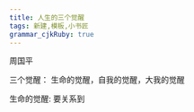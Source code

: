 ```yaml
---
title: 人生的三个觉醒
tags: 新建,模板,小书匠
grammar_cjkRuby: true
---
```



周国平

三个觉醒： 生命的觉醒，自我的觉醒，大我的觉醒

生命的觉醒: 要关系到